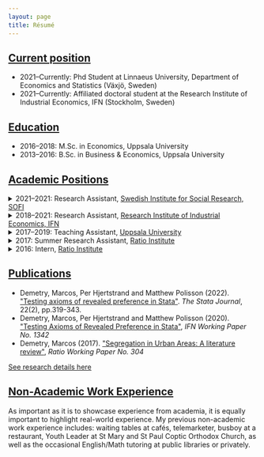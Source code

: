 ```yaml
---
layout: page
title: Résumé
---
```


## <ins>Current position</ins>
- 2021–Currently: Phd Student at Linnaeus University, Department of Economics and Statistics (Växjö, Sweden)
- 2021–Currently: Affiliated doctoral student at the Research Institute of Industrial Economics, IFN (Stockholm, Sweden)

## <ins>Education</ins>
- 2016–2018: M.Sc. in Economics, Uppsala University
- 2013–2016: B.Sc. in Business & Economics, Uppsala University

## <ins>Academic Positions</ins>
<details>
  <summary>2021–2021: Research Assistant, <a href="https://www.sofi.su.se" target="_blank">Swedish Institute for Social Research, SOFI</a></summary>

<p>

Data cleaning and analysis in <b>R</b> for a select number of projects led by Ph.D. <a href="https://adamaltmejd.se" target="_blank">Adam Altmejd</a>. The projects revolve around the choice of, and returns to, higher education.
</p>
</details>


<details>
  <summary>2018–2021: Research Assistant, <a href="https://ifn.se" target="_blank">Research Institute of Industrial Economics, IFN</a></summary>

<p>

Helping researchers with data gathering, webscraping in <b>Python</b>, building and cleaning datasets in <b>Stata</b>, creating tables and figures, proof-reading text and theoretical models, writing and translating text, formatting manuscripts for journal submissions and more. Tasks include handling vast Swedish register-data, as well as writing user-written commands in Stata.
</p>

<p>
Some fun stats: Here's the breakdown of the percentage of time spent on projects by the primary coding language or software used in that project. 
</p>

<div>
  <img class="marginauto" src="/assets/img/time_spent_coding.png" alt="Pie chart of time spent on different coding languages or software" />
</div>
</details>


<details>
  <summary>2017–2019: Teaching Assistant, <a href="https://nek.uu.se" target="_blank">Uppsala University</a></summary>
  <p>

  <ul>
    <li>B/Microeconomics with Applications</li>
    <li>A/Principles of Micro- and Macroeconomics</li>
  </ul>
  </p>
  <p>
  For further details, see <a href="https://marcosdemetry.github.io/teaching/">Teaching</a> section.
  </p>
</details>


<details>
  <summary>2017: Summer Research Assistant, <a href="https://ratio.se" target="_blank">Ratio Institute</a></summary>

<p>

There is a growing interest in understanding the causes and patterns of residential segregation in urban areas. I spent my summer researching on the theoretical explanations for the rise of segregation in the absence of discriminatory policy. The research resulted in a working paper titled "<b>Segregation in Urban Areas</b>", under the supervision of Ekon. Dr. <a href="https://ratio.se/en/employees/martin-korpi/" target="_blank">Martin Korpi</a>. The paper covers both a theoretical framework based on <b>Thomas Schelling</b>'s models of segregation and the empirical challenges of applying those models using observational and experimental data. For further details, see <a href="https://marcosdemetry.github.io/research/">Research</a> section.
</p>
</details>


<details>
  <summary>2016: Intern, <a href="https://ratio.se">Ratio Institute</a></summary>

<p>

Labor strikes and other labor union action play a vital role in labor market outcomes. Within Ratio's multilayered analyses on the consequences of a <b>labor market conflict</b>, I contributed with descriptive statistics for the empirical analysis. The final product, by Professor <a href="https://ratio.se/en/employees/nils-karlson/" target="_blank">Nils Karlson</a> and Ida Knudsen, is titled "Kostnader och konsevenser av en arbetsmarknadskonflikt— en fallstudie av byggstrejken våren 2016."
</p>
</details>

## <ins>Publications</ins>
- Demetry, Marcos, Per Hjertstrand and Matthew Polisson (2022). <a href="MarcosDemetry/MarcosDemetry.github.io/assets/articles/Demetry-et-al-2022.pdf" target ="_blank">"Testing axioms of revealed preference in Stata"</a>. <i>The Stata Journal</i>, 22(2), pp.319-343.
- Demetry, Marcos, Per Hjertstrand and Matthew Polisson (2020). <a href="https://www.ifn.se/media/xf4bpowg/wp1342.pdf" target="_blank">"Testing Axioms of Revealed Preference in Stata"</a>, <i>IFN Working Paper No. 1342</i>
- Demetry, Marcos (2017). <a href="https://cms.ratio.se/app/uploads/2017/12/md_segregation_in_urban_areas_304.pdf" target="_blank">"Segregation in Urban Areas: A literature review"</a>, <i>Ratio Working Paper No. 304</i>

[See research details here](research.md)

## <ins> Non-Academic Work Experience</ins>
As important as it is to showcase experience from academia, it is equally important to highlight real-world experience. My previous non-academic work experience includes: waiting tables at cafés, telemarketer, busboy at a restaurant, Youth Leader at St Mary and St Paul Coptic Orthodox Church, as well as the occasional English/Math tutoring at public libraries or privately.